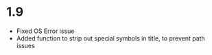 # 1.9
- Fixed OS Error issue
- Added function to strip out special symbols in title, to prevent path issues
